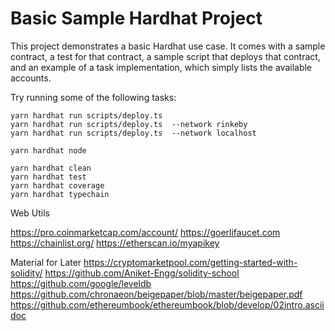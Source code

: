 # Basic Sample Hardhat Project

This project demonstrates a basic Hardhat use case. It comes with a sample contract, a test for that contract, a sample script that deploys that contract, and an example of a task implementation, which simply lists the available accounts.

Try running some of the following tasks:

```shell
yarn hardhat run scripts/deploy.ts
yarn hardhat run scripts/deploy.ts  --network rinkeby
yarn hardhat run scripts/deploy.ts  --network localhost

yarn hardhat node

yarn hardhat clean
yarn hardhat test
yarn hardhat coverage
yarn hardhat typechain
```

Web Utils

https://pro.coinmarketcap.com/account/
https://goerlifaucet.com
https://chainlist.org/
https://etherscan.io/myapikey

Material for Later
https://cryptomarketpool.com/getting-started-with-solidity/
https://github.com/Aniket-Engg/solidity-school
https://github.com/google/leveldb
https://github.com/chronaeon/beigepaper/blob/master/beigepaper.pdf
https://github.com/ethereumbook/ethereumbook/blob/develop/02intro.asciidoc
